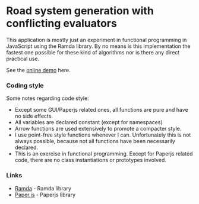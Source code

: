 # Road system generation with conflicting evaluators


This application is mostly just an experiment in functional programming in JavaScript using the Ramda library. By no means is this implementation the fastest one possible for these kind of algorithms nor is there any direct practical use.

See the [online demo](http://mutewitness.net/roads) here.

### Coding style

Some notes regarding code style:
 * Except some GUI/Paperjs related ones, all functions are pure and have no side effects.
 * All variables are declared constant (except for namespaces)
 * Arrow functions are used extensively to promote a compacter style.
 * I use point-free style functions whenever I can. Unfortunately this is not always possible, because not all functions have been necessarily declared.
 * This is an exercise in functional programming. Except for Paperjs related code, there are no class instantiations or prototypes involved.

### Links

 * [Ramda](http://ramdajs.com/) - Ramda library
 * [Paper.js](http://paperjs.org) - Paperjs library
